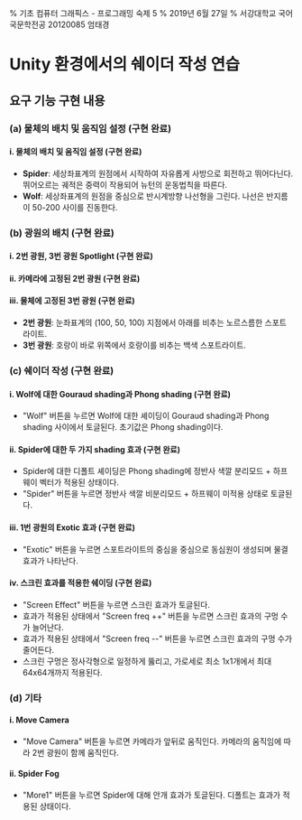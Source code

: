 % 기초 컴퓨터 그래픽스 - 프로그래밍 숙제 5
% 2019년 6월 27일
% 서강대학교 국어국문학전공 20120085 엄태경

# Unity 환경에서의 쉐이더 작성 연습

## 요구 기능 구현 내용

### (a) 물체의 배치 및 움직임 설정 (구현 완료)

#### i. 물체의 배치 및 움직임 설정 (구현 완료)

- __Spider__: 세상좌표계의 원점에서 시작하여 자유롭게 사방으로 회전하고 뛰어다닌다. 뛰어오르는 궤적은 중력이 작용되어 뉴턴의 운동법칙을 따른다.
- __Wolf__: 세상좌표계의 원점을 중심으로 반시계방향 나선형을 그린다. 나선은 반지름이 50-200 사이를 진동한다.

### (b) 광원의 배치 (구현 완료)

#### i. 2번 광원, 3번 광원 Spotlight (구현 완료)

#### ii. 카메라에 고정된 2번 광원 (구현 완료)

#### iii. 물체에 고정된 3번 광원 (구현 완료)

- __2번 광원__: 눈좌표계의 (100, 50, 100) 지점에서 아래를 비추는 노르스름한 스포트라이트.
- __3번 광원__: 호랑이 바로 위쪽에서 호랑이를 비추는 백색 스포트라이트.

### (c) 쉐이더 작성 (구현 완료)

#### i. Wolf에 대한 Gouraud shading과 Phong shading (구현 완료)

- "Wolf" 버튼을 누르면 Wolf에 대한 셰이딩이 Gouraud shading과 Phong shading 사이에서 토글된다. 초기값은 Phong shading이다.

#### ii. Spider에 대한 두 가지 shading 효과 (구현 완료)

- Spider에 대한 디폴트 셰이딩은 Phong shading에 정반사 색깔 분리모드 + 하프웨이 벡터가 적용된 상태이다.
- "Spider" 버튼을 누르면 정반사 색깔 비분리모드 + 하프웨이 미적용 상태로 토글된다.

#### iii. 1번 광원의 Exotic 효과 (구현 완료)

- "Exotic" 버튼을 누르면 스포트라이트의 중심을 중심으로 동심원이 생성되며 물결효과가 나타난다.

#### iv. 스크린 효과를 적용한 쉐이딩 (구현 완료)

- "Screen Effect" 버튼을 누르면 스크린 효과가 토글된다.
- 효과가 적용된 상태에서 "Screen freq ++" 버튼을 누르면 스크린 효과의 구멍 수가 늘어난다.
- 효과가 적용된 상태에서 "Screen freq --" 버튼을 누르면 스크린 효과의 구멍 수가 줄어든다.
- 스크린 구멍은 정사각형으로 일정하게 뚫리고, 가로세로 최소 1x1개에서 최대 64x64개까지 적용된다.

### (d) 기타

#### i. Move Camera

- "Move Camera" 버튼을 누르면 카메라가 앞뒤로 움직인다. 카메라의 움직임에 따라 2번 광원이 함께 움직인다.

#### ii. Spider Fog

- "More1" 버튼을 누르면 Spider에 대해 안개 효과가 토글된다. 디폴트는 효과가 적용된 상태이다.
